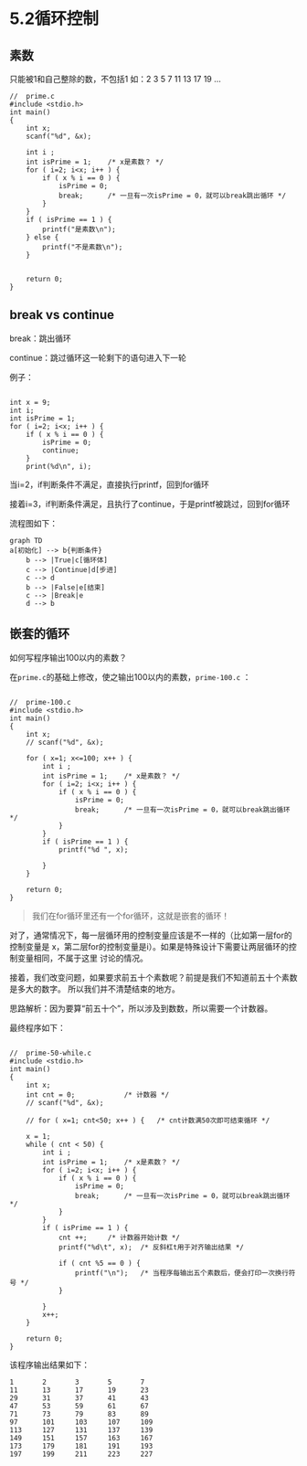 # 5.2循环控制

## 素数

只能被1和自己整除的数，不包括1
如：2 3 5 7 11 13 17 19 ...

```
//	prime.c
#include <stdio.h>
int main()
{
	int x;
	scanf("%d", &x);

	int i ;
	int isPrime = 1;	/* x是素数？ */
	for ( i=2; i<x; i++ ) {
		if ( x % i == 0 ) {
			isPrime = 0;
			break;		/* 一旦有一次isPrime = 0，就可以break跳出循环 */
		}
	}
	if ( isPrime == 1 ) {
		printf("是素数\n");
	} else {
		printf("不是素数\n");
	}


	return 0;
}
```

## break vs continue

break：跳出循环

continue：跳过循环这一轮剩下的语句进入下一轮

例子：

```

int x = 9;
int i;
int isPrime = 1;
for ( i=2; i<x; i++ ) {
	if ( x % i == 0 ) {
		isPrime = 0;
		continue;
	}
	print(%d\n", i);

```

当i=2，if判断条件不满足，直接执行printf，回到for循环

接着i=3，if判断条件满足，且执行了continue，于是printf被跳过，回到for循环

流程图如下：

```mermaid
graph TD
a[初始化] --> b{判断条件}
	b --> |True|c[循环体]
	c --> |Continue|d[步进]
	c --> d
	b --> |False|e[结束]
	c --> |Break|e
	d --> b
```

## 嵌套的循环

如何写程序输出100以内的素数？

在`prime.c`的基础上修改，使之输出100以内的素数，`prime-100.c` ：

```

//	prime-100.c
#include <stdio.h>
int main()
{
	int x;
	// scanf("%d", &x);
	
	for ( x=1; x<=100; x++ ) {
		int i ;
		int isPrime = 1;	/* x是素数？ */
		for ( i=2; i<x; i++ ) {
			if ( x % i == 0 ) {
				isPrime = 0;
				break;		/* 一旦有一次isPrime = 0，就可以break跳出循环 */
			}
		}
		if ( isPrime == 1 ) {
			printf("%d ", x);

		} 
	}

	return 0;
}
```

> 我们在for循环里还有一个for循环，这就是嵌套的循环！

对了，通常情况下，每一层循环用的控制变量应该是不一样的（比如第一层for的控制变量是
x，第二层for的控制变量是i）。如果是特殊设计下需要让两层循环的控制变量相同，不属于这里
讨论的情况。

接着，我们改变问题，如果要求前五十个素数呢？前提是我们不知道前五十个素数是多大的数字。
所以我们并不清楚结束的地方。

思路解析：因为要算“前五十个”，所以涉及到数数，所以需要一个计数器。

最终程序如下：

```

//	prime-50-while.c
#include <stdio.h>
int main()
{
	int x;
	int cnt = 0;			/* 计数器 */
	// scanf("%d", &x);
	
	// for ( x=1; cnt<50; x++ ) {	/* cnt计数满50次即可结束循环 */
		
	x = 1;
	while ( cnt < 50) {
		int i ;
		int isPrime = 1;	/* x是素数？ */
		for ( i=2; i<x; i++ ) {
			if ( x % i == 0 ) {
				isPrime = 0;
				break;		/* 一旦有一次isPrime = 0，就可以break跳出循环 */
			}
		}
		if ( isPrime == 1 ) {
			cnt ++;		/* 计数器开始计数 */
			printf("%d\t", x);	/* 反斜杠t用于对齐输出结果 */

			if ( cnt %5 == 0 ) {
				printf("\n");	/* 当程序每输出五个素数后，便会打印一次换行符号 */
			}

		}
		x++;
	}

	return 0;
}
```

该程序输出结果如下：

```
1       2       3       5       7
11      13      17      19      23
29      31      37      41      43
47      53      59      61      67
71      73      79      83      89
97      101     103     107     109
113     127     131     137     139
149     151     157     163     167
173     179     181     191     193
197     199     211     223     227
```


